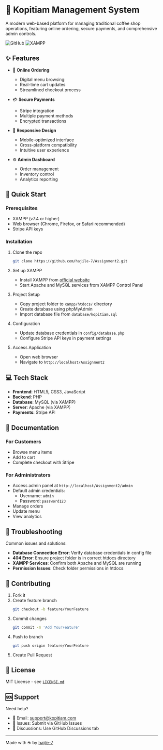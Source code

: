 # 🍵 Kopitiam Management System

A modern web-based platform for managing traditional coffee shop operations, featuring online ordering, secure payments, and comprehensive admin controls.

![GitHub](https://img.shields.io/github/license/hajile-7/Assignment2)
![XAMPP](https://img.shields.io/badge/XAMPP-v7.4+-orange)

## ✨ Features

- 🛒 **Online Ordering**
  - Digital menu browsing
  - Real-time cart updates
  - Streamlined checkout process

- 💳 **Secure Payments**
  - Stripe integration
  - Multiple payment methods
  - Encrypted transactions

- 📱 **Responsive Design**
  - Mobile-optimized interface
  - Cross-platform compatibility
  - Intuitive user experience

- ⚙️ **Admin Dashboard**
  - Order management
  - Inventory control
  - Analytics reporting

## 🚀 Quick Start

### Prerequisites

- XAMPP (v7.4 or higher)
- Web browser (Chrome, Firefox, or Safari recommended)
- Stripe API keys

### Installation

1. Clone the repo
   ```bash
   git clone https://github.com/hajile-7/Assignment2.git
   ```

2. Set up XAMPP
   - Install XAMPP from [official website](https://www.apachefriends.org/)
   - Start Apache and MySQL services from XAMPP Control Panel

3. Project Setup
   - Copy project folder to `xampp/htdocs/` directory
   - Create database using phpMyAdmin
   - Import database file from `database/kopitiam.sql`

4. Configuration
   - Update database credentials in `config/database.php`
   - Configure Stripe API keys in payment settings

5. Access Application
   - Open web browser
   - Navigate to `http://localhost/Assignment2`

## 💻 Tech Stack

- **Frontend**: HTML5, CSS3, JavaScript
- **Backend**: PHP
- **Database**: MySQL (via XAMPP)
- **Server**: Apache (via XAMPP)
- **Payments**: Stripe API

## 📖 Documentation

### For Customers
- Browse menu items
- Add to cart
- Complete checkout with Stripe

### For Administrators
- Access admin panel at `http://localhost/Assignment2/admin`
- Default admin credentials:
  - Username: `admin`
  - Password: `password123`
- Manage orders
- Update menu
- View analytics

## 🔧 Troubleshooting

Common issues and solutions:
- **Database Connection Error**: Verify database credentials in config file
- **404 Error**: Ensure project folder is in correct htdocs directory
- **XAMPP Services**: Confirm both Apache and MySQL are running
- **Permission Issues**: Check folder permissions in htdocs

## 🤝 Contributing

1. Fork it
2. Create feature branch
   ```bash
   git checkout -b feature/YourFeature
   ```
3. Commit changes
   ```bash
   git commit -m 'Add YourFeature'
   ```
4. Push to branch
   ```bash
   git push origin feature/YourFeature
   ```
5. Create Pull Request

## 📝 License

MIT License - see [`LICENSE.md`](LICENSE.md)

## 🆘 Support

Need help? 
- 📧 Email: support@kopitiam.com
- 🐛 Issues: Submit via GitHub Issues
- 💬 Discussions: Use GitHub Discussions tab

---
Made with ☕ by [hajile-7](https://github.com/hajile-7)
